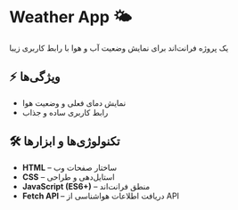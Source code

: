 
<h1>Weather App 🌤️</h1>
<p>یک پروژه فرانت‌اند برای نمایش وضعیت آب و هوا با رابط کاربری زیبا  </p>


<h2>⚡ ویژگی‌ها</h2>
<ul>
    <li>نمایش دمای فعلی و وضعیت هوا</li>
    <li>رابط کاربری ساده و جذاب</li>
</ul>

<h2>🛠 تکنولوژی‌ها و ابزارها</h2>
<ul>
    <li><strong>HTML</strong> – ساختار صفحات وب</li>
    <li><strong>CSS</strong> – استایل‌دهی و طراحی</li>
    <li><strong>JavaScript (ES6+)</strong> – منطق فرانت‌اند</li>
    <li><strong>Fetch API </strong> – دریافت اطلاعات هواشناسی از API</li>
</ul>

</body>
</html>

